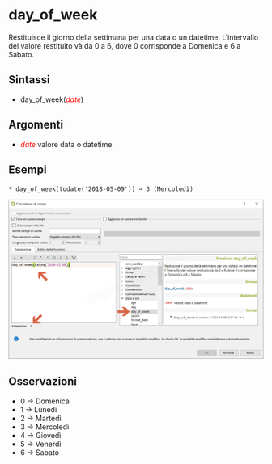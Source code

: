 # day_of_week

Restituisce il giorno della settimana per una data o un datetime. L'intervallo del valore restituito và da 0 a 6, dove 0 corrisponde a Domenica e 6 a Sabato.

## Sintassi

* day_of_week(_<span style="color:red;">date</span>_)

## Argomenti

* _<span style="color:red;">date</span>_ valore data o datetime

## Esempi
```
* day_of_week(todate('2018-05-09')) → 3 (Mercoledì)
```

![](../../img/data_e_ora/day_of_week1.png)

## Osservazioni

* 0 → Domenica
* 1 → Lunedì
* 2 → Martedì
* 3 → Mercoledì
* 4 → Giovedì
* 5 → Venerdì
* 6 → Sabato
